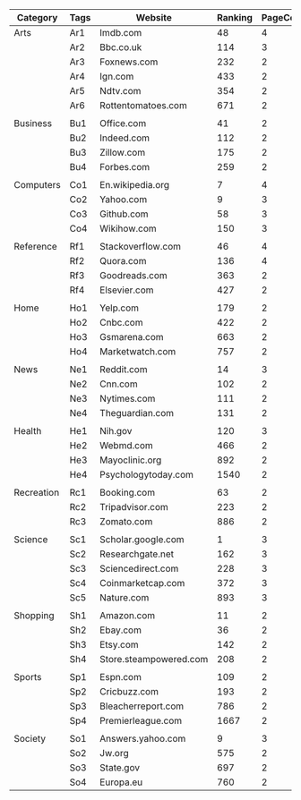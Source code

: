 | Category | Tags | Website | Ranking | PageCount |
|-|-|-|-|-|
| Arts | Ar1 | Imdb.com | 48 | 4 |
|  | Ar2 | Bbc.co.uk | 114 | 3 |
|  | Ar3 | Foxnews.com | 232 | 2 |
|  | Ar4 | Ign.com | 433 | 2 |
|  | Ar5 | Ndtv.com | 354 | 2 |
|  | Ar6 | Rottentomatoes.com | 671 | 2 |
|  |  |  |  |  |
| Business | Bu1 | Office.com | 41 | 2 |
|  | Bu2 | Indeed.com | 112 | 2 |
|  | Bu3 | Zillow.com | 175 | 2 |
|  | Bu4 | Forbes.com | 259 | 2 |
|  |  |  |  |  |
| Computers | Co1 | En.wikipedia.org | 7 | 4 |
|  | Co2 | Yahoo.com | 9 | 3 |
|  | Co3 | Github.com | 58 | 3 |
|  | Co4 | Wikihow.com | 150 | 3 |
|  |  |  |  |  |
| Reference | Rf1 | Stackoverflow.com | 46 | 4 |
|  | Rf2 | Quora.com | 136 | 4 |
|  | Rf3 | Goodreads.com | 363 | 2 |
|  | Rf4 | Elsevier.com | 427 | 2 |
|  |  |  |  |  |
| Home | Ho1 | Yelp.com | 179 | 2 |
|  | Ho2 | Cnbc.com | 422 | 2 |
|  | Ho3 | Gsmarena.com | 663 | 2 |
|  | Ho4 | Marketwatch.com | 757 | 2 |
|  |  |  |  |  |
| News | Ne1 | Reddit.com | 14 | 3 |
|  | Ne2 | Cnn.com | 102 | 2 |
|  | Ne3 | Nytimes.com | 111 | 2 |
|  | Ne4 | Theguardian.com | 131 | 2 |
|  |  |  |  |  |
| Health | He1 | Nih.gov | 120 | 3 |
|  | He2 | Webmd.com | 466 | 2 |
|  | He3 | Mayoclinic.org | 892 | 2 |
|  | He4 | Psychologytoday.com | 1540 | 2 |
|  |  |  |  |  |
| Recreation | Rc1 | Booking.com | 63 | 2 |
|  | Rc2 | Tripadvisor.com | 223 | 2 |
|  | Rc3 | Zomato.com | 886 | 2 |
|  |  |  |  |  |
| Science | Sc1 | Scholar.google.com | 1 | 3 |
|  | Sc2 | Researchgate.net | 162 | 3 |
|  | Sc3 | Sciencedirect.com | 228 | 3 |
|  | Sc4 | Coinmarketcap.com | 372 | 3 |
|  | Sc5 | Nature.com | 893 | 3 |
|  |  |  |  |  |
| Shopping | Sh1 | Amazon.com | 11 | 2 |
|  | Sh2 | Ebay.com | 36 | 2 |
|  | Sh3 | Etsy.com | 142 | 2 |
|  | Sh4 | Store.steampowered.com | 208 | 2 |
|  |  |  |  |  |
| Sports | Sp1 | Espn.com | 109 | 2 |
|  | Sp2 | Cricbuzz.com | 193 | 2 |
|  | Sp3 | Bleacherreport.com | 786 | 2 |
|  | Sp4 | Premierleague.com | 1667 | 2 |
|  |  |  |  |  |
| Society | So1 | Answers.yahoo.com | 9 | 3 |
|  | So2 | Jw.org | 575 | 2 |
|  | So3 | State.gov | 697 | 2 |
|  | So4 | Europa.eu | 760 | 2 |